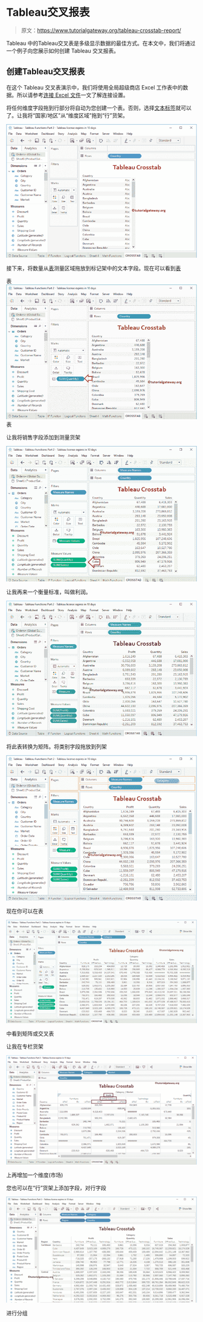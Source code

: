# Tableau交叉报表

> 原文：<https://www.tutorialgateway.org/tableau-crosstab-report/>

Tableau 中的Tableau交叉表是多级显示数据的最佳方式。在本文中，我们将通过一个例子向您展示如何创建 Tableau 交叉报表。

## 创建Tableau交叉报表

在这个 Tableau 交叉表演示中，我们将使用全局超级商店 Excel 工作表中的数据。所以请参考[连接 Excel 文件](https://www.tutorialgateway.org/connecting-to-excel-files-in-tableau/)一文了解连接设置。

将任何维度字段拖到行部分将自动为您创建一个表。否则，选择[文本标签](https://www.tutorialgateway.org/tableau-text-label/)就可以了。让我将“国家/地区”从“维度区域”拖到“行”货架。

![Tableau Crosstab Report 2](img/13988d4adfb6bfdd21364f6ebeaf755f.png)

接下来，将数量从[表](https://www.tutorialgateway.org/tableau/)测量区域拖放到标记架中的文本字段。现在可以看到[表](https://www.tutorialgateway.org/tableau-table-report/)

表![Tableau Crosstab Report 3](img/b19fb2f66796fb27c5cb20c971865f53.png)表

让我将销售字段添加到测量货架

![Tableau Crosstab Report 4](img/3fe2f0b40d696ecdb39fb0bb872aacc8.png)

让我再来一个衡量标准，叫做利润。

![Tableau Crosstab Report 5](img/2240d1cbd8cd02c42a9226c58655d9c1.png)

将此表转换为矩阵。将类别字段拖放到列架

![Tableau Crosstab Report 6](img/dd9ef11356538b4b5a002cb74fbe40ac.png)

现在你可以在表

![Tableau Crosstab Report 7](img/6acaeabd5ca44cd03cf0b6017e331a07.png)

中看到矩阵或交叉表

让我在专栏货架

![Tableau Crosstab Report 8](img/22c98c0278b13e5b017c669f7990f351.png)

上再增加一个维度(市场)

您也可以在“行”货架上添加字段，对行字段

![Tableau Crosstab Report 9](img/08e4b826e7c90677b0227830c3d8b115.png)

进行分组